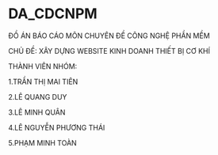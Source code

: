 # DA_CDCNPM
ĐỒ ÁN BÁO CÁO MÔN CHUYÊN ĐỀ CÔNG NGHỆ PHẦN MỀM

CHỦ ĐỀ: XÂY DỰNG WEBSITE KINH DOANH THIẾT BỊ CƠ KHÍ

THÀNH VIÊN NHÓM:

1.TRẦN THỊ MAI TIÊN

2.LÊ QUANG DUY

3.LÊ MINH QUÂN

4.LÊ NGUYỄN PHƯƠNG THÁI

5.PHẠM MINH TOÀN
